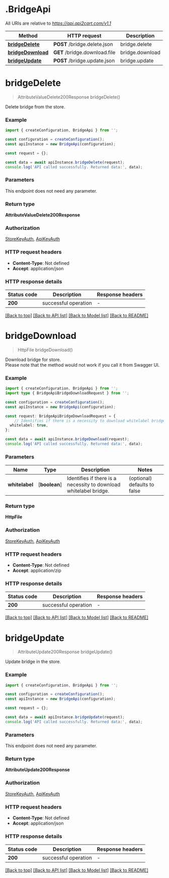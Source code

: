# .BridgeApi

All URIs are relative to *https://api.api2cart.com/v1.1*

Method | HTTP request | Description
------------- | ------------- | -------------
[**bridgeDelete**](BridgeApi.md#bridgeDelete) | **POST** /bridge.delete.json | bridge.delete
[**bridgeDownload**](BridgeApi.md#bridgeDownload) | **GET** /bridge.download.file | bridge.download
[**bridgeUpdate**](BridgeApi.md#bridgeUpdate) | **POST** /bridge.update.json | bridge.update


# **bridgeDelete**
> AttributeValueDelete200Response bridgeDelete()

Delete bridge from the store.

### Example


```typescript
import { createConfiguration, BridgeApi } from '';

const configuration = createConfiguration();
const apiInstance = new BridgeApi(configuration);

const request = {};

const data = await apiInstance.bridgeDelete(request);
console.log('API called successfully. Returned data:', data);
```


### Parameters
This endpoint does not need any parameter.


### Return type

**AttributeValueDelete200Response**

### Authorization

[StoreKeyAuth](README.md#StoreKeyAuth), [ApiKeyAuth](README.md#ApiKeyAuth)

### HTTP request headers

 - **Content-Type**: Not defined
 - **Accept**: application/json


### HTTP response details
| Status code | Description | Response headers |
|-------------|-------------|------------------|
**200** | successful operation |  -  |

[[Back to top]](#) [[Back to API list]](README.md#documentation-for-api-endpoints) [[Back to Model list]](README.md#documentation-for-models) [[Back to README]](README.md)

# **bridgeDownload**
> HttpFile bridgeDownload()

Download bridge for store.</br>Please note that the method would not work if you call it from Swagger UI.

### Example


```typescript
import { createConfiguration, BridgeApi } from '';
import type { BridgeApiBridgeDownloadRequest } from '';

const configuration = createConfiguration();
const apiInstance = new BridgeApi(configuration);

const request: BridgeApiBridgeDownloadRequest = {
    // Identifies if there is a necessity to download whitelabel bridge. (optional)
  whitelabel: true,
};

const data = await apiInstance.bridgeDownload(request);
console.log('API called successfully. Returned data:', data);
```


### Parameters

Name | Type | Description  | Notes
------------- | ------------- | ------------- | -------------
 **whitelabel** | [**boolean**] | Identifies if there is a necessity to download whitelabel bridge. | (optional) defaults to false


### Return type

**HttpFile**

### Authorization

[StoreKeyAuth](README.md#StoreKeyAuth), [ApiKeyAuth](README.md#ApiKeyAuth)

### HTTP request headers

 - **Content-Type**: Not defined
 - **Accept**: application/zip


### HTTP response details
| Status code | Description | Response headers |
|-------------|-------------|------------------|
**200** | successful operation |  -  |

[[Back to top]](#) [[Back to API list]](README.md#documentation-for-api-endpoints) [[Back to Model list]](README.md#documentation-for-models) [[Back to README]](README.md)

# **bridgeUpdate**
> AttributeUpdate200Response bridgeUpdate()

Update bridge in the store.

### Example


```typescript
import { createConfiguration, BridgeApi } from '';

const configuration = createConfiguration();
const apiInstance = new BridgeApi(configuration);

const request = {};

const data = await apiInstance.bridgeUpdate(request);
console.log('API called successfully. Returned data:', data);
```


### Parameters
This endpoint does not need any parameter.


### Return type

**AttributeUpdate200Response**

### Authorization

[StoreKeyAuth](README.md#StoreKeyAuth), [ApiKeyAuth](README.md#ApiKeyAuth)

### HTTP request headers

 - **Content-Type**: Not defined
 - **Accept**: application/json


### HTTP response details
| Status code | Description | Response headers |
|-------------|-------------|------------------|
**200** | successful operation |  -  |

[[Back to top]](#) [[Back to API list]](README.md#documentation-for-api-endpoints) [[Back to Model list]](README.md#documentation-for-models) [[Back to README]](README.md)


